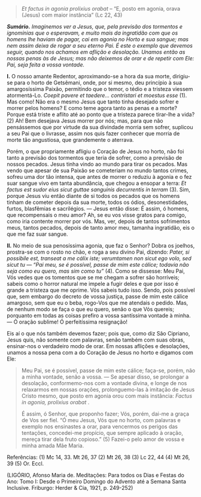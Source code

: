> *Et factus in agonia prolixius orabat* – “E, posto em agonia, orava (Jesus) com maior instância” (Lc 22, 43)

***Sumário.** Imaginemos ver a Jesus, que, pela previsão dos tormentos e ignomínias que o esperavam, e muito mais da ingratidão com que os homens lhe haviam de pagar, cai em agonia no Horto e sua sangue; mas nem assim deixa de rogar a seu eterno Pai. É este o exemplo que devemos seguir, quando nos achamos em aflição e desolação. Unamos então as nossas penas às de Jesus; mas não deixemos de orar e de repetir com Ele: Pai, seja feita a vossa vontade.*

**I.** O nosso amante Redentor, aproximando-se a hora da sua morte, dirigiu-se para o horto de Getsêmani, onde, por si mesmo, deu princípio à sua amargosíssima Paixão, permitindo que o temor, o tédio e a tristeza viessem atormentá-Lo. *Coepit pavere et taedere… contristari et moestus esse* (1). Mas como! Não era o mesmo Jesus que tanto tinha desejado sofrer e morrer pelos homens? E como teme agora tanto as penas e a morte? Porque está triste e aflito até ao ponto que a tristeza parece tirar-lhe a vida? (2) Ah! Bem desejava Jesus morrer por nós; mas, para que não pensássemos que por virtude da sua divindade morria sem sofrer, suplicou a seu Pai que o livrasse, assim nos quis fazer conhecer que morria de morte tão angustiosa, que grandemente o aterrava.

Porém, o que propriamente afligiu o Coração de Jesus no horto, não foi tanto a previsão dos tormentos que teria de sofrer, como a previsão de nossos pecados. Jesus tinha vindo ao mundo para tirar os pecados. Mas vendo que apesar de sua Paixão se cometeriam no mundo tantos crimes, sofreu uma dor tão intensa, que antes de morrer o reduziu à agonia e o fez suar sangue vivo em tanta abundância, que chegou a ensopar a terra: *Et factus est sudor eius sicut guttae sanguinis decurrentis in terram* (3). Sim, porque Jesus viu então diante de si todos os pecados que os homens tinham de cometer depois da sua morte, todos os ódios, desonestidades, furtos, blasfêmias e sacrilégios. — Jesus então disse: É assim, ó homens, que recompensais o meu amor? Ah, se eu vos visse gratos para comigo, como iria contente morrer por vós. Mas, ver, depois de tantos sofrimentos meus, tantos pecados, depois de tanto amor meu, tamanha ingratidão, eis o que me faz suar sangue.

**II.** No meio de sua penosíssima agonia, que faz o Senhor? Dobra os joelhos, prostra-se com o rosto no chão, e roga a seu divino Pai, dizendo: *Pater, si possibile est, transeat a me cálix iste; verumtamen non sicut ego volo, sed sicut tu — “Pai meu, se é possível, passe de mim este cálice; todavia não seja como eu quero, mas sim como tu”* (4). Como se dissesse: Meu Pai, Vós vedes que os tomentos que se me chegam a sofrer são horríveis; sabeis como o horror natural me impele a fugir deles e que por isso é grande a tristeza que me oprime. Vós sabeis tudo isso. Sendo, pois possível que, sem embargo do decreto de vossa justiça, passe de mim este cálice amargoso, sem que eu o beba, rogo-Vos que me atendais o pedido. Mas, de nenhum modo se faça o que eu quero, senão o que Vós quereis; porquanto em todas as coisas prefiro a vossa santíssima vontade à minha. — Ó oração sublime! Ó perfeitíssima resignação!

Eis aí o que nós também devemos fazer; pois que, como diz São Cipriano, Jesus quis, não somente com palavras, senão também com suas obras, ensinar-nos o verdadeiro modo de orar. Em nossas aflições e desolações, unamos a nossa pena com a do Coração de Jesus no horto e digamos com Ele:

> Meu Pai, se é possível, passe de mim este cálice; faça-se, porém, não a minha vontade, senão a vossa. — Se apesar disso, se prolongar a desolação, conformemo-nos com a vontade divina, e longe de nos relaxarmos em nossas orações, prolonguemo-las à imitação de Jesus Cristo mesmo, que posto em agonia orou com mais instância: *Factus in agonia, prolixius orabat* .
>
> É assim, ó Senhor, que proponho fazer; Vós, porém, dai-me a graça de Vos ser fiel. “Ó meu Jesus, Vós que no horto, com palavras e exemplo nos ensinastes a orar, para vencermos os perigos das tentações, concedei-me propício, que sempre aplicado à oração, mereça tirar dela fruto copioso.” (5) Fazei-o pelo amor de vossa e minha amada Mãe Maria.

Referências: (1) Mc 14, 33. Mt 26, 37 (2) Mt 26, 38 (3) Lc 22, 44 (4) Mt 26, 39 (5) Or. Eccl.

(LIGÓRIO, Afonso Maria de. Meditações: Para todos os Dias e Festas do Ano: Tomo I: Desde o Primeiro Domingo do Advento até a Semana Santa Inclusive. Friburgo: Herder & Cia, 1921, p. 249-252)
